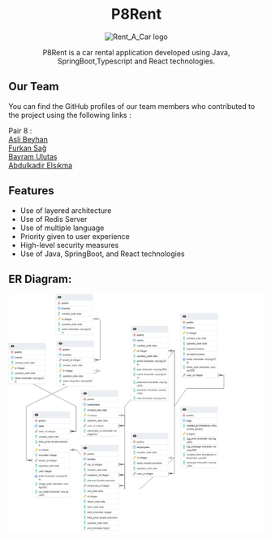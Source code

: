 <div align="center">
<h1>
<b>P8Rent</b>
</h1>
  <img width="300" src="https://raw.githubusercontent.com/aslibeyhan/P8Rent/main/public/assets/logo.png" alt="Rent_A_Car logo">
  <p>P8Rent is a car rental application developed using Java, SpringBoot,Typescript and React technologies.</p>
</div>

## Our Team

You can find the GitHub profiles of our team members who contributed to the project using the following links :
<br>

Pair 8 :
<br>
[Asli Beyhan](https://github.com/aslibeyhan)
<br>
[Furkan Sağ](https://github.com/frknsagg/)
<br>
[Bayram Ulutaş](https://github.com/byulutas)
<br>
[Abdulkadir Elsıkma](https://github.com/Homunculum)

## Features
- Use of layered architecture
- Use of Redis Server
- Use of multiple language
- Priority given to user experience
- High-level security measures
- Use of Java, SpringBoot, and React technologies

## ER Diagram:
![imgage](https://raw.githubusercontent.com/aslibeyhan/rent-a-car-v1/master/rentACarV1.png)
